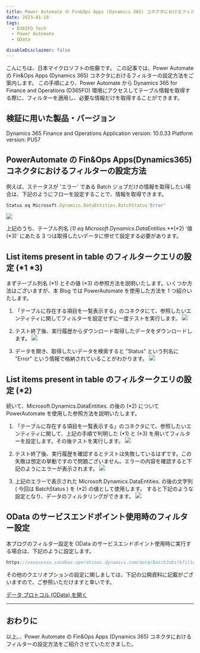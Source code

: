 ```yaml
---
title: Power Automate の Fin&Ops Apps (Dynamics 365) コネクタにおけるフィルターの設定方法
date: 2023-01-16
tags:
  - D365FO Tech
  - Power Automate
  - OData

disableDisclaimer: false
---
```


こんにちは、日本マイクロソフトの佐藤です。
この記事では、Power Automate の Fin&Ops Apps (Dynamics 365) コネクタにおけるフィルターの設定方法をご案内します。
この手順により、Power Automate から Dynamics 365 for Finance and Operations (D365FO) 環境にアクセスしてテーブル情報を取得する際に、フィルターを適用し、必要な情報だけを取得することができます。  

<!-- more -->
## 検証に用いた製品・バージョン
Dynamics 365 Finance and Operations
Application version: 10.0.33
Platform version: PU57

## PowerAutomate の Fin&Ops Apps(Dynamics365) コネクタにおけるフィルターの設定方法

例えば、ステータスが 'エラー' である Batch ジョブだけの情報を取得したい場合は、下記のようにフローを設定することで、情報を取得できます。

```javascript
Status eq Microsoft.Dynamics.DataEntities.BatchStatus'Error'
```
![](./how-to-powerautomateapi/automate1.png)

上記のうち、テーブル列名 (*1) eq Microsoft.Dynamics.DataEntities.***(*2) '値(*3)'
にあたる 3 つは取得したいデータに併せて設定する必要があります。

## List items present in table のフィルタークエリの設定 (*1 *3)
まずテーブル列名 (*1) とその値 (*3) の参照方法を説明いたします。いくつか方法はございますが、本 Blog では PowerAutomate を使用した方法を 1 つ紹介いたします。

1. 「テーブルに存在する項目を一覧表示する」のコネクタにて、参照したいエンティティに関してフィルターを設定せずに一度テストを実行します。
![](./how-to-powerautomateapi/automate2.png)

2. テスト終了後、実行履歴からダウンロード取得したデータをダウンロードします。
![](./how-to-powerautomateapi/automate3.png)

3. データを開き、取得したいデータを検索すると "Status" という列名に "Error" という情報で格納されていることがわかります。
![](./how-to-powerautomateapi/automate4.png)

## List items present in table のフィルタークエリの設定 (*2)
続いて、Microsoft.Dynamics.DataEntities. の後の (*2) について PowerAutomate を使用した参照方法を説明いたします。

1. 「テーブルに存在する項目を一覧表示する」のコネクタにて、参照したいエンティティに関して、上記の手順で判明した (*1) と (*3) を用いてフィルターを設定します。その後テストを実行します。
![](./how-to-powerautomateapi/automate5.png)

2. テスト終了後、実行履歴を確認するとテストは失敗しているはずです。この失敗は想定の挙動ですので問題ございません。エラーの内容を確認すると下記のようにエラーが表示されます。
![](./how-to-powerautomateapi/automate6.png)

3. 上記のエラーで表示された Microsoft.Dynamics.DataEntities. の後の文字列 ( 今回は BatchStatus ) を (*2) の値として使用します。
すると下記のような設定となり、データのフィルタリングができます。
![](./how-to-powerautomateapi/automate1.png)

## OData のサービスエンドポイント使用時のフィルター設定
本ブログのフィルター設定を OData のサービスエンドポイント使用時に実行する場合は、下記のように設定します。

```javascript
https://xxxxxxxxx.sandbox.operations.dynamics.com/data/BatchJobs?$filter=Status eq Microsoft.Dynamics.DataEntities.BatchStatus'Error'
```
その他のクエリオプションの設定に関しましては、下記の公開資料に記載がございますので、ご参照いただけますと幸いです。

[データ プロトコル (OData) を開く](https://learn.microsoft.com/ja-jp/dynamics365/fin-ops-core/dev-itpro/data-entities/odata)

---
## おわりに  

以上、、Power Automate の Fin&Ops Apps (Dynamics 365) コネクタにおけるフィルターの設定方法をご紹介させていただきました。
